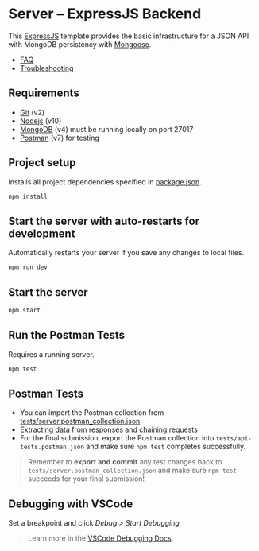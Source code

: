 # Server – ExpressJS Backend

This [ExpressJS](https://expressjs.com/) template provides the basic infrastructure for a JSON API with MongoDB persistency with [Mongoose](https://mongoosejs.com/).

* [FAQ](docs/FAQ.md)
* [Troubleshooting](docs/TROUBLESHOOTING.md)

## Requirements

* [Git](https://git-scm.com/) (v2)
* [Nodejs](https://nodejs.org/en/) (v10)
* [MongoDB](https://www.mongodb.com/) (v4) must be running locally on port 27017
* [Postman](https://www.getpostman.com/downloads/) (v7) for testing

## Project setup

Installs all project dependencies specified in [package.json](./package.json).

```bash
npm install
```

## Start the server with auto-restarts for development

Automatically restarts your server if you save any changes to local files.

```bash
npm run dev
```

## Start the server

```bash
npm start
```

## Run the Postman Tests

Requires a running server.

```bash
npm test
```

## Postman Tests

* You can import the Postman collection from [tests/server.postman_collection.json](./tests/server.postman_collection.json)
* [Extracting data from responses and chaining requests](http://blog.getpostman.com/2014/01/27/extracting-data-from-responses-and-chaining-requests/)
* For the final submission, export the Postman collection into `tests/api-tests.postman.json` and make sure `npm test` completes successfully.

> Remember to **export and commit** any test changes back to `tests/server.postman_collection.json` and make sure `npm test` succeeds for your final submission!

## Debugging with VSCode

Set a breakpoint and click *Debug > Start Debugging*

> Learn more in the [VSCode Debugging Docs](https://code.visualstudio.com/docs/editor/debugging).
